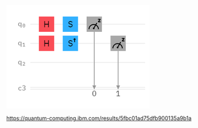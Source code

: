 <img src="circuit-khvbzlqn.png"/>

https://quantum-computing.ibm.com/results/5fbc01ad75dfb900135a9b1a
